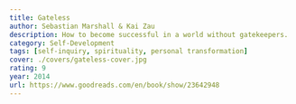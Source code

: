 ```yaml
---
title: Gateless
author: Sebastian Marshall & Kai Zau
description: How to become successful in a world without gatekeepers.
category: Self-Development
tags: [self-inquiry, spirituality, personal transformation]
cover: ./covers/gateless-cover.jpg
rating: 9
year: 2014
url: https://www.goodreads.com/en/book/show/23642948
---
```


